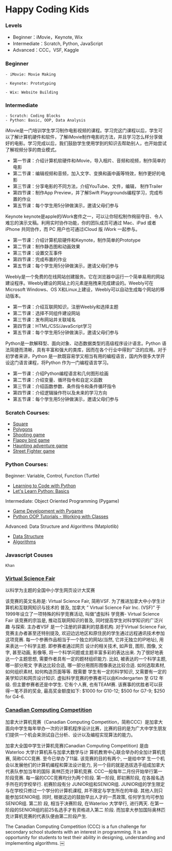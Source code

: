 # Happy Coding Kids


### Levels
* Beginner：iMovie，Keynote, Wix
* Intermediate：Scratch,  Python, JavaScript
* Advanced：CCC，VSF,  Kaggle

### Beginner

    - iMovie: Movie Making

    - Keynote: Prototyping

    - Wix: Website Building

### Intermediate
    - Scratch: Coding Blocks
    - Python: Basic, OOP, Data Analysis


iMovie是一门培训学生学习制作电影视频的课程。学习完这门课程以后，学生可以了解计算机硬件和软件，了解iMovie制作电影的方法，并且学习怎么样分享做好的电影。学习完成以后，我们鼓励学生使用学到的知识去帮助别人，也开始尝试了解视频分享的商业模式。
* 第一节课：介绍计算机软硬件和iMovie，导入相片、音频和视频，制作简单的电影
* 第二节课：编辑视频和音频，加入文字、变换和画中画等特效，制作更好的电影
* 第三节课：分享电影的不同方法，介绍YouTube、文件，编辑， 制作Trailer
* 第四节课：制作App Preview，并了解Swift Playgrounds编程学习，完成布置的作业
* 第五节课：每个学生用5分钟做演示，邀请父母们参与

Keynote keynote是apple的iWork套件之一，可以让你轻松制作绚丽夺目、令人难忘的演示文稿。利用实时协作功能，你的团队成员可通过 Mac、iPad 或者 iPhone 共同协作，而 PC 用户也可通过iCloud 版 iWork 一起参与。
* 第一节课：介绍计算机软硬件和Keynote，制作简单的Prototype
* 第二节课：制作静态图和动画效果
* 第三节课：设置交互事件
* 第四节课：完成布置的作业
* 第五节课：每个学生用5分钟做演示，邀请父母们参与

Weebly是一个免费的在线网站创建服务。它在浏览器中运行一个简单易用的网站建设程序。Weebly建设的网站上的元素是拖拽来完成建设的。Weebly可在Microsoft Windows、OS X和Linux上建设，Weebly可以自动生成每个网站的移动版本。
* 第一节课：介绍互联网知识，注册Weebly和选择主题
* 第二节课：选择不同组件建设网站
* 第三节课：发布网站并关联域名
* 第四节课：HTML/CSS/JavaScript学习
* 第五节课：每个学生用5分钟做演示，邀请父母们参与


Python是一款解释型、面向对象、动态数据类型的高级程序设计语言。Python 语法简捷而清晰，具有丰富和强大的类库，因而在各个行业中得到广泛的应用。对于初学者来讲，Python 是一款既容易学又相当有用的编程语言，国内外很多大学开设这门语言课程，将Python 作为一门编程语言学习。
* 第一节课：介绍Python编程语言和几何图形绘画
* 第二节课：介绍变量、循环指令和自定义函数
* 第三节课：介绍函数参数、条件指令和条件循环指令
* 第四节课：介绍逻辑操作符以及未来的学习方向
* 第五节课：每个学生用5分钟做演示，邀请父母们参与

### Scratch Courses:

* 	[Square](https://www.youtube.com/watch?v=EbBbWfvbMiU)
* 	[Polygons](https://www.youtube.com/watch?v=KFwgPVjMjak)
*  	[Shooting game](https://www.youtube.com/watch?v=QXru0rSV2ZQ&t=575s) 
* 	[Flappy bird game](https://www.youtube.com/watch?v=V11A1iqQ_V8&list=PLBm8I171dvlyKvrTADogMruDbZ-oZ8ZFm)
* 	[Haunting adventure game]() 
* 	[Street Fighter game]() 

### Python Courses:

Beginner: Variable, Control, Function (Turtle)

* [Learning to Code with Python](https://www.youtube.com/playlist?list=PLsk-HSGFjnaGe7sS_4VpZoEtZF2VoWtoR)
* [Let's Learn Python: Basics](https://www.youtube.com/playlist?list=PL82YdDfxhWsDJTq5f0Ae7M7yGcA26wevJ)

Intermediate: Object Oriented Programming (Pygame)

* [Game Development with Pygame](https://www.youtube.com/playlist?list=PLsk-HSGFjnaH5yghzu7PcOzm9NhsW0Urw)
* [Python OOP Tutorials - Working with Classes](https://www.youtube.com/playlist?list=PL-osiE80TeTsqhIuOqKhwlXsIBIdSeYtc)

Advanced: Data Structure and Algorithms (Matplotlib) 

* [Data Structure](https://www.raspberrypi.org/learning/visualising-sorting-with-python/lessons/)
* [Algorithms](http://interactivepython.org )

### Javascript Couses
	Khan

### [Virtual Science Fair](https://olympiads.ca/CHS/contest/contest-overview/)

以科学为主题的全国中小学生网页设计大奖赛

该竞赛的英文名称是: Virtual Science Fair, 简称VSF. 为了推进加拿大中小学生计算机和互联网知识与技术的
普及, 加拿大 ” Virtual Science Fair Inc. (VSF)” 于1999年设立了一项特殊的科学竞赛活动, 叫做”虚拟科
学竞赛- Virtual Science Fair 该竞赛的宗旨是, 推动互联网知识的普及, 同时提高学生对科学知识的广泛兴趣
与探索. 主办者VSF 是一个注册的非赢利的慈善机构. 对于Virtual Science Fair, 竞赛主办者甚至还特别提及,
欢迎边远地区和原住民的学生通过远程通讯技术参加这项竞赛.
每一个参赛作品相当于一个独立的网站(当然, 它并无独立的IP地址), 用来表达一个科学主题. 即参赛者通过网页
设计的相关技术, 如声音, 图形, 图像, 文字, 甚至动画, 影像等, 将一个科学问题或主题丰富多彩的表达出来.
为了很好地表达一个主题思想, 需要作者具有一定的题材组织能力. 比如, 被表达的一个科学主题, 哪一部分用文
字表达比较合适, 哪一部分用图形图像表达比较合适. 如何选取素材, 如何组织素材, 如何构造页面等等. 既需要
学生有一定的科学知识, 又需要有一定的美学知识和网页设计知识.
虚拟科学竞赛的参赛者可以由Kindergarten 至 G12 年级. 但主要参赛者还是中学生. 它有个人赛, 也有TEAM赛.
该赛事的优胜者可以获得一笔不菲的奖金, 最高奖金额度如下: $1000 for G10-12; $500 for G7-9; $250 for
G4-6.



### [Canadian Computing Competition](http://www.cemc.uwaterloo.ca/contests/computing/details.html)

加拿大计算机竞赛（Canadian Computing Competition，简称CCC）是加拿大面向中学生每年举办一次的计算机程序设计比赛，比赛的目的是为广大中学生朋友们提供一个机会来测试自己分析、设计以及编程实现算法的能力。

加拿大全国中学生计算机竞赛(Canadian Computing Competition) 是由Waterloo 大学计算机系与加拿大数学与计
算机教育中心联合举办的全加计算机竞赛, 简称CCC竞赛. 至今已举办了11届. 该竞赛的目的有两个, 一是给中学
生一个机会以发展他们的计算机编程和算法设计能力, 另一个目的就是选拔选手组成加拿大代表队参加当年的国际
奥林匹克计算机竞赛. CCC一般每年二月份开始举行第一阶段竞赛.
每一届的CCC竞赛均分为两个阶段. 第一阶段, 即初赛阶段, 在各报名选手所在的学校举行. 初赛阶段有分
JUNIOR组和SENIOR组. JUNIOR组的学生限定与在学校只修过一个学分的计算机课程, 并不限定与学生所在的年级.
其他人则只能参加SENIOR组. 同时, 根据这边的鼓励早出人才的一贯政策, 任何学生均可参加SENIOR组. 第二阶
段, 相当于决赛阶段, 在Waterloo 大学举行, 进行两天. 在第一阶段的SENIOR组的前25名选手才有资格进入第二
阶段. 而加拿大参加国际奥林匹克计算机竞赛的代表队便由第二阶段产生.

The Canadian Computing Competition (CCC) is a fun challenge for secondary school students with an interest in programming. It is an opportunity for students to test their ability in designing, understanding and implementing algorithms.
￼

